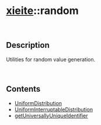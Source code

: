 # [xieite](./xieite.md)\:\:random

&nbsp;

## Description
Utilities for random value generation.

&nbsp;

## Contents
- [UniformDistribution](./namespaces/random/uniform_distribution.md)
- [UniformInterruptableDistribution](./namespaces/random/uniform_interruptable_distribution.md)
- [getUniversallyUniqueIdentifier](./namespaces/random/get_universally_unique_identifier.md)
